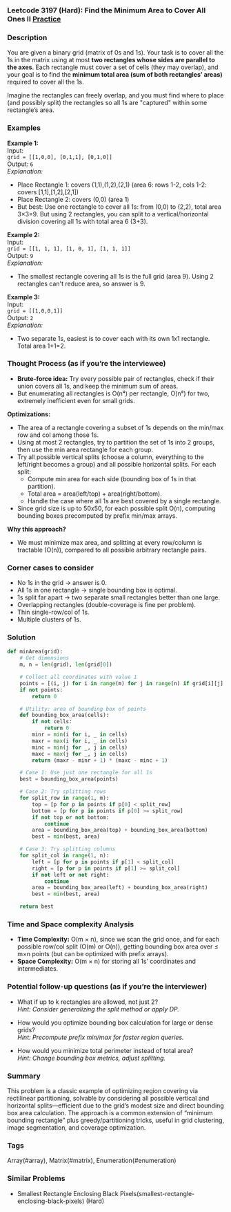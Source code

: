 ### Leetcode 3197 (Hard): Find the Minimum Area to Cover All Ones II [Practice](https://leetcode.com/problems/find-the-minimum-area-to-cover-all-ones-ii)

### Description  
You are given a binary grid (matrix of 0s and 1s). Your task is to cover all the 1s in the matrix using at most **two rectangles whose sides are parallel to the axes**. Each rectangle must cover a set of cells (they may overlap), and your goal is to find the **minimum total area (sum of both rectangles’ areas)** required to cover all the 1s.

Imagine the rectangles can freely overlap, and you must find where to place (and possibly split) the rectangles so all 1s are "captured" within some rectangle’s area.

### Examples  

**Example 1:**  
Input:  
`grid = [[1,0,0],
         [0,1,1],
         [0,1,0]]`  
Output: `6`  
*Explanation:*
- Place Rectangle 1: covers (1,1),(1,2),(2,1) (area 6: rows 1-2, cols 1-2: covers [1,1],[1,2],[2,1])
- Place Rectangle 2: covers (0,0) (area 1)
- But best: Use one rectangle to cover all 1s: from (0,0) to (2,2), total area 3×3=9. But using 2 rectangles, you can split to a vertical/horizontal division covering all 1s with total area 6 (3+3).

**Example 2:**  
Input:  
`grid = [[1, 1, 1],
         [1, 0, 1],
         [1, 1, 1]]`  
Output: `9`  
*Explanation:*
- The smallest rectangle covering all 1s is the full grid (area 9). Using 2 rectangles can't reduce area, so answer is 9.

**Example 3:**  
Input:  
`grid = [[1,0,0,1]]`  
Output: `2`  
*Explanation:*
- Two separate 1s, easiest is to cover each with its own 1x1 rectangle. Total area 1+1=2.

### Thought Process (as if you’re the interviewee)  
- **Brute-force idea:** Try every possible pair of rectangles, check if their union covers all 1s, and keep the minimum sum of areas.
- But enumerating all rectangles is O(n⁴) per rectangle, O(n⁸) for two, extremely inefficient even for small grids.

**Optimizations:**
- The area of a rectangle covering a subset of 1s depends on the min/max row and col among those 1s.
- Using at most 2 rectangles, try to partition the set of 1s into 2 groups, then use the min area rectangle for each group.
- Try all possible vertical splits (choose a column, everything to the left/right becomes a group) and all possible horizontal splits. For each split:
    - Compute min area for each side (bounding box of 1s in that partition).
    - Total area = area(left/top) + area(right/bottom).
    - Handle the case where all 1s are best covered by a single rectangle.
- Since grid size is up to 50x50, for each possible split O(n), computing bounding boxes precomputed by prefix min/max arrays.

**Why this approach?**
- We must minimize max area, and splitting at every row/column is tractable (O(n)), compared to all possible arbitrary rectangle pairs.

### Corner cases to consider  
- No 1s in the grid → answer is 0.
- All 1s in one rectangle → single bounding box is optimal.
- 1s split far apart → two separate small rectangles better than one large.
- Overlapping rectangles (double-coverage is fine per problem).
- Thin single-row/col of 1s.
- Multiple clusters of 1s.

### Solution

```python
def minArea(grid):
    # Get dimensions
    m, n = len(grid), len(grid[0])

    # Collect all coordinates with value 1
    points = [(i, j) for i in range(m) for j in range(n) if grid[i][j] == 1]
    if not points:
        return 0

    # Utility: area of bounding box of points
    def bounding_box_area(cells):
        if not cells:
            return 0
        minr = min(i for i, _ in cells)
        maxr = max(i for i, _ in cells)
        minc = min(j for _, j in cells)
        maxc = max(j for _, j in cells)
        return (maxr - minr + 1) * (maxc - minc + 1)

    # Case 1: Use just one rectangle for all 1s
    best = bounding_box_area(points)

    # Case 2: Try splitting rows
    for split_row in range(1, m):
        top = [p for p in points if p[0] < split_row]
        bottom = [p for p in points if p[0] >= split_row]
        if not top or not bottom:
            continue
        area = bounding_box_area(top) + bounding_box_area(bottom)
        best = min(best, area)

    # Case 3: Try splitting columns
    for split_col in range(1, n):
        left = [p for p in points if p[1] < split_col]
        right = [p for p in points if p[1] >= split_col]
        if not left or not right:
            continue
        area = bounding_box_area(left) + bounding_box_area(right)
        best = min(best, area)

    return best
```

### Time and Space complexity Analysis  

- **Time Complexity:** O(m × n), since we scan the grid once, and for each possible row/col split (O(m) or O(n)), getting bounding box area over ≤ m×n points (but can be optimized with prefix arrays).
- **Space Complexity:** O(m × n) for storing all 1s’ coordinates and intermediates.

### Potential follow-up questions (as if you’re the interviewer)  

- What if up to k rectangles are allowed, not just 2?  
  *Hint: Consider generalizing the split method or apply DP.*

- How would you optimize bounding box calculation for large or dense grids?  
  *Hint: Precompute prefix min/max for faster region queries.*

- How would you minimize total perimeter instead of total area?  
  *Hint: Change bounding box metrics, adjust splitting.*

### Summary
This problem is a classic example of optimizing region covering via rectilinear partitioning, solvable by considering all possible vertical and horizontal splits—efficient due to the grid’s modest size and direct bounding box area calculation. The approach is a common extension of “minimum bounding rectangle” plus greedy/partitioning tricks, useful in grid clustering, image segmentation, and coverage optimization.

### Tags
Array(#array), Matrix(#matrix), Enumeration(#enumeration)

### Similar Problems
- Smallest Rectangle Enclosing Black Pixels(smallest-rectangle-enclosing-black-pixels) (Hard)